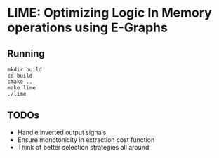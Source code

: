 # LIME: Optimizing Logic In Memory operations using E-Graphs

## Running

```shell
mkdir build
cd build
cmake ..
make lime
./lime
```

## TODOs
- Handle inverted output signals
- Ensure monotonicity in extraction cost function
- Think of better selection strategies all around